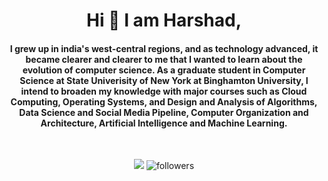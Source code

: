 <h1 align="center">Hi 👋 I am Harshad,</h1>

<h4 align="center">I grew up in india's west-central regions, and as technology advanced, it became clearer and clearer to me that I wanted to learn about the evolution of computer science. As a graduate student in Computer Science at State Univerisity of New York at Binghamton University, I intend to broaden my knowledge with major courses such as Cloud Computing, Operating Systems, and Design and Analysis of Algorithms, Data Science and Social Media Pipeline, Computer Organization and Architecture, Artificial Intelligence and Machine Learning.</h4>
<br/>


<div align="center">

[<img src="https://img.shields.io/badge/linkedin-%230077B5.svg?&style=for-the-badge&logo=linkedin&logoColor=white">](https://www.linkedin.com/in/harshadbhandwaldar)
<img alt="followers" src="https://img.shields.io/github/followers/hb0313?color=236ad3&labelColor=1155ba&style=for-the-badge&logo=github&label=Follow"/>
  
</div> 


